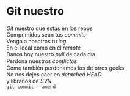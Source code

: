 ﻿<h1>Git nuestro</h1>
<p><em>Git</em> nuestro que estas en los repos<br />
Comprimidos sean tus <em>commits</em><br />
Venga a nosotros tu <em>log</em><br />
En el local como en el <em>remote</em><br />
Danos hoy nuestro <em>pull</em> de cada día<br />
Perdona nuestros <em>conﬂictos</em><br />
Como también perdonamos los de otros geeks<br />
No nos dejes caer en <em>detached HEAD</em><br />
y líbranos de <em>SVN</em><br />
<code>git commit --amend</code></p>